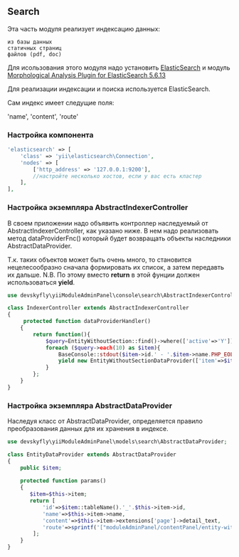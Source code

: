 ## Search

Эта часть модуля реализует индексацию данных:

	из базы данных
	статичных страниц
	файлов (pdf, doc)

Для исользования этого модуля надо установить [ElasticSearch](https://artifacts.elastic.co/downloads/elasticsearch/elasticsearch-5.6.13.zip) и модуль [Morphological Analysis Plugin for ElasticSearch 5.6.13](https://artifacts.elastic.co/downloads/elasticsearch/elasticsearch-5.6.13.zip)
	
Для реализации индексации и поиска используется ElasticSearch.

Сам индекс имеет следущие поля:

'name',
'content',
'route'

### Настройка компонента

```php
'elasticsearch' => [
    'class' => 'yii\elasticsearch\Connection',
    'nodes' => [
        ['http_address' => '127.0.0.1:9200'],
        //настройте несколько хостов, если у вас есть кластер
    ],
],
```

### Настройка экземпляра AbstractIndexerController

В своем приложении надо объявить контроллер наследуемый от AbstractIndexerController, как указано ниже.
В нем надо реализовать метод dataProviderFnc() который будет возвращать объекты наследники AbstractDataProvider.

Т.к. таких объектов может быть очень много, то становится нецелесообразно сначала формировать их список, а затем передавть их дальше.
N.B. По этому вместо **return** в этой фунции должен использоваться **yield**.

```php
use devskyfly\yiiModuleAdminPanel\console\search\AbstractIndexerController;

class IndexerController extends AbstractIndexerController
{
     protected function dataProviderHandler()
    {
        return function(){
            $query=EntityWithoutSection::find()->where(['active'=>'Y']);
            foreach ($query->each(10) as $item){
                BaseConsole::stdout($item->id.' - '.$item->name.PHP_EOL);
                yield new EntityWithoutSectionDataProvider(['item'=>$item]);
            }
        };
    }
}
```

### Настройка экземпляра AbstractDataProvider

Наследуя класс от AbstractDataProvider, определяется правило преобразования данных для их хранения в индексе.

```php 
use devskyfly\yiiModuleAdminPanel\models\search\AbstractDataProvider;

class EntityDataProvider extends AbstractDataProvider
{
    public $item;
    
    protected function params()
    {
       $item=$this->item;
       return [
           'id'=>$item::tableName().'_'.$this->item->id,
           'name'=>$this->item->name,
           'content'=>$this->item->extensions['page']->detail_text,
           'route'=>sprintf('["moduleAdminPanel/contentPanel/entity-without-section/entity-edit","entity_id"=>%s]',$this->item->id)
        ];
    }
}
```

